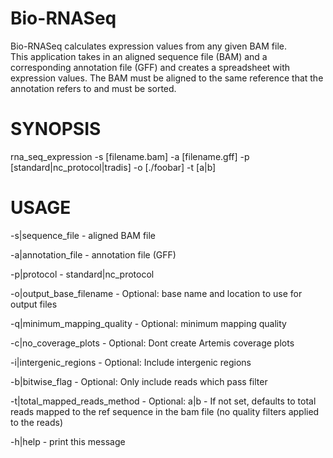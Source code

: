Bio-RNASeq
==========

Bio-RNASeq calculates expression values from any given BAM file.  
This application takes in an aligned sequence file (BAM) and a corresponding annotation file (GFF) and creates a spreadsheet with expression values.
The BAM must be aligned to the same reference that the annotation refers to and must be sorted.


SYNOPSIS
========

rna_seq_expression -s [filename.bam] -a [filename.gff] -p [standard|nc_protocol|tradis] -o [./foobar] -t [a|b]

USAGE
=====

-s|sequence_file             - aligned BAM file

-a|annotation_file           - annotation file (GFF)

-p|protocol                  - standard|nc_protocol

-o|output_base_filename      - Optional: base name and location to use for output files

-q|minimum_mapping_quality   - Optional: minimum mapping quality

-c|no_coverage_plots         - Optional: Dont create Artemis coverage plots

-i|intergenic_regions        - Optional: Include intergenic regions

-b|bitwise_flag              - Optional: Only include reads which pass filter

-t|total_mapped_reads_method - Optional: a|b - If not set, defaults to total reads mapped to the ref sequence in the bam file (no quality filters applied to the reads)

-h|help                    - print this message

